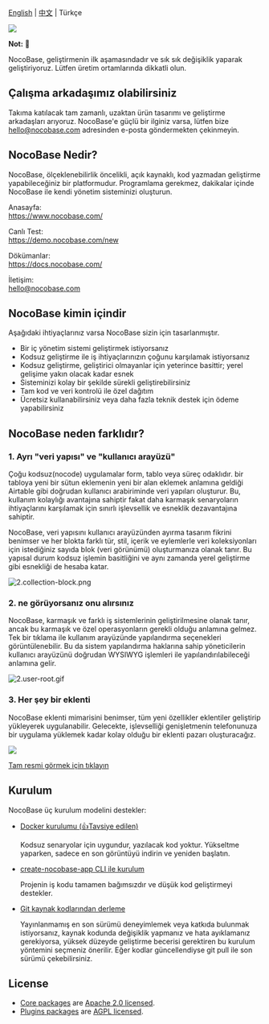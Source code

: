 [English](./README.md) | [中文](./README.zh-CN.md) | Türkçe

![](https://nocobase.oss-cn-beijing.aliyuncs.com/bbcedd403d31cd1ccc4e9709581f5c2f.png)  

**Not:** 📌

NocoBase, geliştirmenin ilk aşamasındadır ve sık sık değişiklik yaparak geliştiriyoruz. Lütfen üretim ortamlarında dikkatli olun.

## Çalışma arkadaşımız olabilirsiniz

Takıma katılacak tam zamanlı, uzaktan ürün tasarımı ve geliştirme arkadaşları arıyoruz. NocoBase'e güçlü bir ilginiz varsa, lütfen bize hello@nocobase.com adresinden e-posta göndermekten çekinmeyin.

## NocoBase Nedir?

NocoBase, ölçeklenebilirlik öncelikli, açık kaynaklı, kod yazmadan geliştirme yapabileceğiniz bir platformudur. Programlama gerekmez, dakikalar içinde NocoBase ile kendi yönetim sisteminizi oluşturun.

Anasayfa:  
https://www.nocobase.com/  

Canlı Test:  
https://demo.nocobase.com/new

Dökümanlar:  
https://docs.nocobase.com/


İletişim:  
hello@nocobase.com

## NocoBase kimin içindir

Aşağıdaki ihtiyaçlarınız varsa NocoBase sizin için tasarlanmıştır.

- Bir iç yönetim sistemi geliştirmek istiyorsanız
- Kodsuz geliştirme ile iş ihtiyaçlarınızın çoğunu karşılamak istiyorsanız
- Kodsuz geliştirme, geliştirici olmayanlar için yeterince basittir; yerel gelişime yakın olacak kadar esnek
- Sisteminizi kolay bir şekilde sürekli geliştirebilirsiniz
- Tam kod ve veri kontrolü ile özel dağıtım
- Ücretsiz kullanabilirsiniz veya daha fazla teknik destek için ödeme yapabilirsiniz

## NocoBase neden farklıdır?

### 1. Ayrı "veri yapısı" ve "kullanıcı arayüzü"

Çoğu kodsuz(nocode) uygulamalar form, tablo veya süreç odaklıdır. bir tabloya yeni bir sütun eklemenin yeni bir alan eklemek anlamına geldiği Airtable gibi doğrudan kullanıcı arabiriminde veri yapıları oluşturur. Bu, kullanım kolaylığı avantajına sahiptir fakat daha karmaşık senaryoların ihtiyaçlarını karşılamak için sınırlı işlevsellik ve esneklik dezavantajına sahiptir.

NocoBase, veri yapısını kullanıcı arayüzünden ayırma tasarım fikrini benimser ve her blokta farklı tür, stil, içerik ve eylemlerle veri koleksiyonları için istediğiniz sayıda blok (veri görünümü) oluşturmanıza olanak tanır. Bu yapısal durum kodsuz işlemin basitliğini ve aynı zamanda yerel geliştirme gibi esnekliği de hesaba katar.


![2.collection-block.png](https://docs.nocobase.com/static/2.collection-block.7dcc928f.png)

### 2. ne görüyorsanız onu alırsınız

NocoBase, karmaşık ve farklı iş sistemlerinin geliştirilmesine olanak tanır, ancak bu karmaşık ve özel operasyonların gerekli olduğu anlamına gelmez. Tek bir tıklama ile kullanım arayüzünde yapılandırma seçenekleri görüntülenebilir. Bu da sistem yapılandırma haklarına sahip yöneticilerin kullanıcı arayüzünü doğrudan WYSIWYG işlemleri ile yapılandırılabileceği anlamına gelir.

![2.user-root.gif](https://docs.nocobase.com/static/2.user-root.824f5ef2.gif)

### 3. Her şey bir eklenti

NocoBase eklenti mimarisini benimser, tüm yeni özellikler eklentiler geliştirip yükleyerek uygulanabilir. Gelecekte, işlevselliği genişletmenin telefonunuza bir uygulama yüklemek kadar kolay olduğu bir eklenti pazarı oluşturacağız.

![](https://www.nocobase.com/images/NocoBaseMindMapLite.png)

[Tam resmi görmek için tıklayın](https://www.nocobase.com/images/NocoBaseMindMap.png)

## Kurulum

NocoBase üç kurulum modelini destekler:

- <a target="_blank" href="https://docs.nocobase.com/welcome/getting-started/installation/docker-compose">Docker kurulumu (👍Tavsiye edilen)</a>

  Kodsuz senaryolar için uygundur, yazılacak kod yoktur. Yükseltme yaparken, sadece en son görüntüyü indirin ve yeniden başlatın.

- <a target="_blank" href="https://docs.nocobase.com/welcome/getting-started/installation/create-nocobase-app">create-nocobase-app CLI ile kurulum</a>

  Projenin iş kodu tamamen bağımsızdır ve düşük kod geliştirmeyi destekler.

- <a target="_blank" href="https://docs.nocobase.com/welcome/getting-started/installation/git-clone">Git kaynak kodlarından derleme</a>

  Yayınlanmamış en son sürümü deneyimlemek veya katkıda bulunmak istiyorsanız, kaynak kodunda değişiklik yapmanız ve hata ayıklamanız gerekiyorsa, yüksek düzeyde geliştirme becerisi gerektiren bu kurulum yöntemini seçmeniz önerilir. Eğer kodlar güncellendiyse git pull ile son sürümü çekebilirsiniz.

## License

- [Core packages](https://github.com/nocobase/nocobase/tree/main/packages/core) are [Apache 2.0 licensed](./LICENSE-APACHE-2.0).
- [Plugins packages](https://github.com/nocobase/nocobase/tree/main/packages/plugins) are [AGPL licensed](./LICENSE-AGPL).
